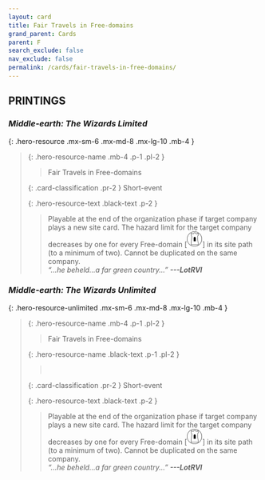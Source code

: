 ```yaml
---
layout: card
title: Fair Travels in Free-domains
grand_parent: Cards
parent: F
search_exclude: false
nav_exclude: false
permalink: /cards/fair-travels-in-free-domains/
---
```


## PRINTINGS


### _Middle-earth: The Wizards Limited_

{: .hero-resource .mx-sm-6 .mx-md-8 .mx-lg-10 .mb-4 }
> {: .hero-resource-name .mb-4 .p-1 .pl-2 }
> > <div class="card-mp"></div>
> > <div class="card-name">Fair Travels in Free-domains</div>
>
> {: .card-classification .pr-2 }
> Short-event
>
> {: .hero-resource-text .black-text .p-2 }
> > Playable at the end of the organization phase if target company plays a new site card. The hazard limit for the target company decreases by one for every Free-domain \[![](/assets/images/free-domain.svg)] in its site path (to a minimum of two). Cannot be duplicated on the same company. <br>_“...he beheld...a far green country...”_ ***---&#65279;LotRVI*** 
> 

### _Middle-earth: The Wizards Unlimited_

{: .hero-resource-unlimited .mx-sm-6 .mx-md-8 .mx-lg-10 .mb-4 }
> {: .hero-resource-name .mb-4 .p-1 .pl-2 }
> > <div class="card-mp"></div>
> > <div class="card-name">Fair Travels in Free-domains</div>
>
> {: .hero-resource-name .black-text .p-1 .pl-2 }
> > &nbsp;
>
> {: .card-classification .pr-2 }
> Short-event
>
> {: .hero-resource-text .black-text .p-2 }
> > Playable at the end of the organization phase if target company plays a new site card. The hazard limit for the target company decreases by one for every Free-domain \[![](/assets/images/free-domain.svg)] in its site path (to a minimum of two). Cannot be duplicated on the same company. <br>_“...he beheld...a far green country...”_ ***---&#65279;LotRVI*** 
> 
